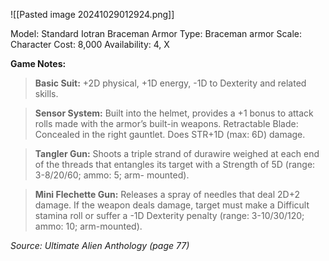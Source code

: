 ![[Pasted image 20241029012924.png]]

Model: Standard Iotran Braceman Armor
Type: Braceman armor
Scale: Character
Cost: 8,000
Availability: 4, X

**Game Notes:**
> **Basic Suit:** +2D physical, +1D energy, -1D to Dexterity and related skills.

> **Sensor System:** Built into the helmet, provides a +1 bonus to attack rolls made with the armor’s built-in weapons. Retractable Blade: Concealed in the right gauntlet. Does STR+1D (max: 6D) damage.

> **Tangler Gun:** Shoots a triple strand of durawire weighed at each end of the threads that entangles its target with a Strength of 5D (range: 3-8/20/60; ammo: 5; arm- mounted).

> **Mini Flechette Gun:** Releases a spray of needles that deal 2D+2 damage. If the weapon deals damage, target must make a Difficult stamina roll or suffer a -1D Dexterity penalty (range: 3-10/30/120; ammo: 10; arm-mounted).


*Source: Ultimate Alien Anthology (page 77)*